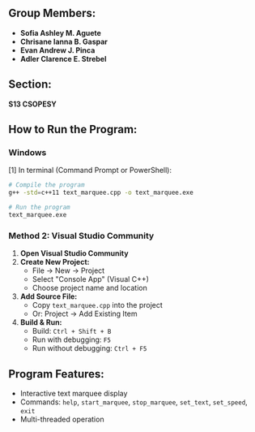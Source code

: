 ## Group Members:

- **Sofia Ashley M. Aguete**
- **Chrisane Ianna B. Gaspar**
- **Evan Andrew J. Pinca**
- **Adler Clarence E. Strebel**

## Section: 
**S13 CSOPESY**

## How to Run the Program:

### Windows
[1] In terminal (Command Prompt or PowerShell):
```bash
# Compile the program
g++ -std=c++11 text_marquee.cpp -o text_marquee.exe

# Run the program
text_marquee.exe
```
### Method 2: Visual Studio Community
1. **Open Visual Studio Community**
2. **Create New Project:**
   - File → New → Project
   - Select "Console App" (Visual C++)
   - Choose project name and location
3. **Add Source File:**
   - Copy `text_marquee.cpp` into the project
   - Or: Project → Add Existing Item
4. **Build & Run:**
   - Build: `Ctrl + Shift + B`
   - Run with debugging: `F5`
   - Run without debugging: `Ctrl + F5`

## Program Features:
- Interactive text marquee display
- Commands: `help`, `start_marquee`, `stop_marquee`, `set_text`, `set_speed`, `exit`
- Multi-threaded operation

